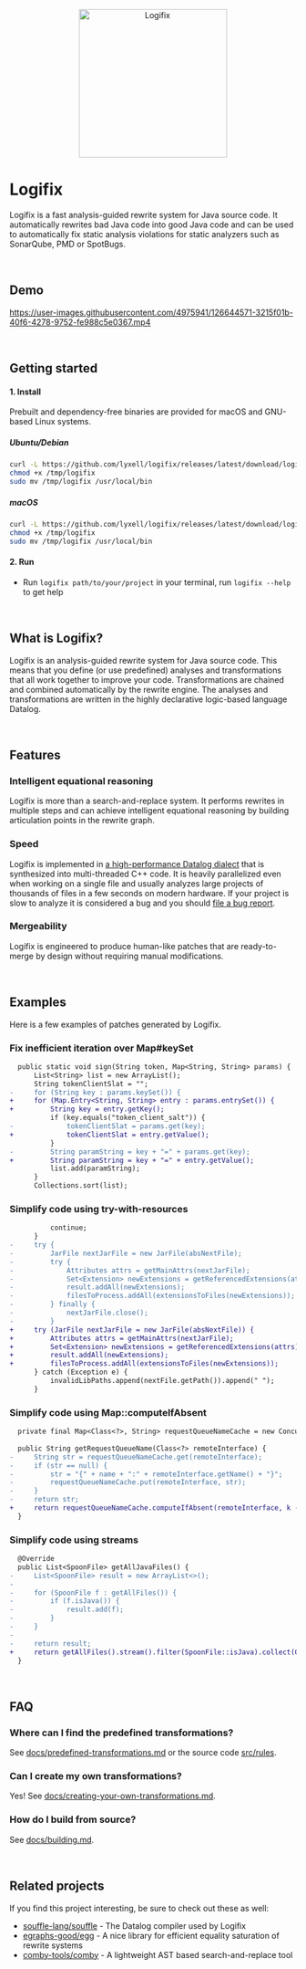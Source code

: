 <p align="center">
  <img width="260px" src="https://raw.githubusercontent.com/lyxell/logifix/master/.github/logifix-logo-beam.svg" alt="Logifix">
</p>

# Logifix

Logifix is a fast analysis-guided rewrite system for Java source code. It automatically rewrites bad Java code into good Java code and can be used
to automatically fix static analysis violations for static analyzers such as SonarQube, PMD or SpotBugs.

<ul> </ul>

## Demo

https://user-images.githubusercontent.com/4975941/126644571-3215f01b-40f6-4278-9752-fe988c5e0367.mp4

<ul> </ul>

## Getting started

#### 1. Install

Prebuilt and dependency-free binaries are provided for macOS and GNU-based Linux systems.

##### Ubuntu/Debian

```bash
curl -L https://github.com/lyxell/logifix/releases/latest/download/logifix-x86_64-linux-gnu.gz | gunzip -c - > /tmp/logifix
chmod +x /tmp/logifix
sudo mv /tmp/logifix /usr/local/bin
```

##### macOS

```bash
curl -L https://github.com/lyxell/logifix/releases/latest/download/logifix-x86_64-macos.gz | gunzip -c - > /tmp/logifix
chmod +x /tmp/logifix
sudo mv /tmp/logifix /usr/local/bin
```

#### 2. Run

* Run `logifix path/to/your/project` in your terminal, run
  `logifix --help` to get help

<ul> </ul>

## What is Logifix?

Logifix is an analysis-guided rewrite system for Java source
code. This means that you define (or use predefined) analyses and
transformations that all work together to improve your code.
Transformations are chained and combined automatically by the
rewrite engine. The analyses and transformations are written in
the highly declarative logic-based language Datalog.

<ul> </ul>

## Features

### Intelligent equational reasoning

Logifix is more than a search-and-replace system. It performs
rewrites in multiple steps and can achieve intelligent equational
reasoning by building articulation points in the rewrite graph.

### Speed

Logifix is implemented in [a high-performance Datalog
dialect](https://github.com/souffle-lang/souffle) that is
synthesized into multi-threaded C++ code. It is heavily parallelized even
when working on a single file and usually analyzes
large projects of thousands of files in a few seconds on modern hardware.
If your project is slow to analyze it is considered a bug and you should
[file a bug report](https://github.com/lyxell/logifix/issues/new).

### Mergeability

Logifix is engineered to produce human-like patches that are ready-to-merge by design without
requiring manual modifications.

<ul> </ul>

## Examples

Here is a few examples of patches generated by Logifix.

### Fix inefficient iteration over Map#keySet

```diff
  public static void sign(String token, Map<String, String> params) {
      List<String> list = new ArrayList();
      String tokenClientSlat = "";
-     for (String key : params.keySet()) {
+     for (Map.Entry<String, String> entry : params.entrySet()) {
+         String key = entry.getKey();
          if (key.equals("token_client_salt")) {
-             tokenClientSlat = params.get(key);
+             tokenClientSlat = entry.getValue();
          }
-         String paramString = key + "=" + params.get(key);
+         String paramString = key + "=" + entry.getValue();
          list.add(paramString);
      }
      Collections.sort(list);
```

### Simplify code using try-with-resources

```diff
          continue;
      } 
-     try {
-         JarFile nextJarFile = new JarFile(absNextFile);
-         try {
-             Attributes attrs = getMainAttrs(nextJarFile);
-             Set<Extension> newExtensions = getReferencedExtensions(attrs);
-             result.addAll(newExtensions);
-             filesToProcess.addAll(extensionsToFiles(newExtensions));
-         } finally {
-             nextJarFile.close();
-         }
+     try (JarFile nextJarFile = new JarFile(absNextFile)) {
+         Attributes attrs = getMainAttrs(nextJarFile);
+         Set<Extension> newExtensions = getReferencedExtensions(attrs);
+         result.addAll(newExtensions);
+         filesToProcess.addAll(extensionsToFiles(newExtensions));
      } catch (Exception e) {
          invalidLibPaths.append(nextFile.getPath()).append(" ");
      }
```

### Simplify code using Map::computeIfAbsent

```diff
  private final Map<Class<?>, String> requestQueueNameCache = new ConcurrentHashMap<>();
     
  public String getRequestQueueName(Class<?> remoteInterface) {
-     String str = requestQueueNameCache.get(remoteInterface);
-     if (str == null) {
-         str = "{" + name + ":" + remoteInterface.getName() + "}";
-         requestQueueNameCache.put(remoteInterface, str);
-     }
-     return str;
+     return requestQueueNameCache.computeIfAbsent(remoteInterface, k -> "{" + name + ":" + k.getName() + "}");
  }
```

### Simplify code using streams

```diff
  @Override
  public List<SpoonFile> getAllJavaFiles() {
-     List<SpoonFile> result = new ArrayList<>();
-
-     for (SpoonFile f : getAllFiles()) {
-         if (f.isJava()) {
-             result.add(f);
-         }
-     }
-
-     return result;
+     return getAllFiles().stream().filter(SpoonFile::isJava).collect(Collectors.toList());
  } 
```

<ul> </ul>

## FAQ

### Where can I find the predefined transformations?

See [docs/predefined-transformations.md](docs/predefined-transformations.md) or the source code [src/rules](src/rules).

### Can I create my own transformations?

Yes! See [docs/creating-your-own-transformations.md](docs/creating-your-own-transformations.md).

### How do I build from source?

See [docs/building.md](docs/building.md).

<ul> </ul>

## Related projects

If you find this project interesting, be sure to check out these
as well:

* [souffle-lang/souffle](https://github.com/souffle-lang/souffle) - The Datalog compiler used by Logifix
* [egraphs-good/egg](https://github.com/egraphs-good/egg) - A nice library for efficient equality saturation of rewrite systems
* [comby-tools/comby](https://github.com/comby-tools/comby) - A lightweight AST based search-and-replace tool
